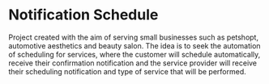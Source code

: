 # Notification Schedule
 Project created with the aim of serving small businesses such as petshopt, automotive aesthetics and beauty salon. The idea is to seek the automation of scheduling for services, where the customer will schedule automatically, receive their confirmation notification and the service provider will receive their scheduling notification and type of service that will be performed.
